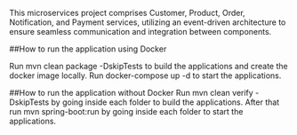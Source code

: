This microservices project comprises Customer, Product, Order, Notification, and Payment services, utilizing an event-driven architecture to ensure seamless communication and integration between components.

##How to run the application using Docker

Run mvn clean package -DskipTests to build the applications and create the docker image locally.
Run docker-compose up -d to start the applications.

##How to run the application without Docker
Run mvn clean verify -DskipTests by going inside each folder to build the applications.
After that run mvn spring-boot:run by going inside each folder to start the applications.
